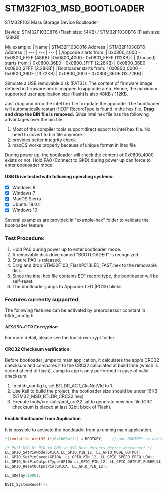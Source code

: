 # STM32F103_MSD_BOOTLOADER
STM32F103 Mass Storage Device Bootloader

Device: STM32F103C8T6 (Flash size: 64KB) / STM32F103CBT6 (Flash size: 128KB)

My example:
| Name | STM32F103C8T6 Address | STM32F103CBT6 Address |
| --- | --- | --- |
| Appcode starts from: | 0x0800_4000 - 0x0800_FFFF  (48KB) | 0x0800_4000 - 0x0801_FFFF  (112KB) |
| (Unused) starts from: | 0x0800_36E0 - 0x0800_3FFF (2.28KB) | 0x0800_36E0 - 0x0800_3FFF (2.28KB)|
| Bootloader starts from: | 0x0800_0000 - 0x0800_36DF (13.72KB) | 0x0800_0000 - 0x0800_36DF (13.72KB)|

Simulate a USB removable disk (FAT32).
The content of firmware image defined in firmware.hex is mapped to appcode area. Hence, the maximum supported user application size (flash) is also 48KB / 112KB.

Just drag and drop the intel hex file to update the appcode. The bootloader will automatically restart if EOF RecordType is found in the hex file.
<b>Drag and drop the BIN file is removed.</b> Since intel hex file has the following advantages over the bin file:
1. Most of the compiler tools support direct export to intel hex file. No need to covert to bin file anymore
2. provides better integrity check
3. macOS works properly because of unique format in ihex file

During power up, the bootloader will check the content of 0x0800_4000 exists or not.
Hold PA0 (Connect to GND) during power up can force to enter bootloader mode.

#### USB Drive tested with following operating systems: 
- [x] Windows 8
- [x] Windows 7
- [x] MacOS Sierra
- [x] Ubuntu 18.04
- [x] Windows 10

Several examples are provided in "example-hex" folder to validate the bootloader feature.

### Test Procedure:
1. Hold PA0 during power up to enter bootloader mode.
2. A removable disk drive named "BOOTLOADER" is recognized.
3. Ensure PA0 is released.
4. Drag and drop STM32F103_FlashPC13LED_FAST.hex to the removable disk.
5. Since the intel hex file contains EOF record type, the bootloader will be self-reset.
6. The bootloader jumps to Appcode. LED (PC13) blinks. 

### Features currently supported:
The following features can be activated by preprocessor constant in btldr_config.h

#### AES256-CTR Encryption:
For more detail, please see the tools/hex-crypt folder.

#### CRC32 Checksum verification:
Before bootloader jumps to main application, it calculates the app's CRC32 checksum and compares it to the CRC32 calculated at build time (which is stored at end of flash). Jump to app is only performed in case of valid checksum.
1. In btldr_config.h, set BTLDR_ACT_CksNotVld to 1.
2. Use Keli to build the project, the bootloader size should be under 16KB (STM32_MSD_BTLDR_CRC32.hex).
3. Execute tools/crc-calc/add_crc32.bat to generate new hex file (CRC checksum is placed at last 32bit block of Flash).

#### Enable Bootloader from Application
It is possible to activate the bootloader from a running main application. 

```c
*((volatile uint32_t*)0x20004ffc) = BOOTKEY;	//same BOOTKEY as defined in Bootloader

/* Pull USB D+ PIN to GND so USB Host detects device disconnect */
LL_GPIO_SetPinMode(GPIOA,LL_GPIO_PIN_12, LL_GPIO_MODE_OUTPUT);
LL_GPIO_SetPinSpeed(GPIOA, LL_GPIO_PIN_12, LL_GPIO_SPEED_FREQ_LOW);
LL_GPIO_SetPinOutputType(GPIOA,LL_GPIO_PIN_12, LL_GPIO_OUTPUT_PUSHPULL);
LL_GPIO_ResetOutputPin(GPIOA, LL_GPIO_PIN_12);

LL_mDelay(1000);

NVIC_SystemReset();
```
